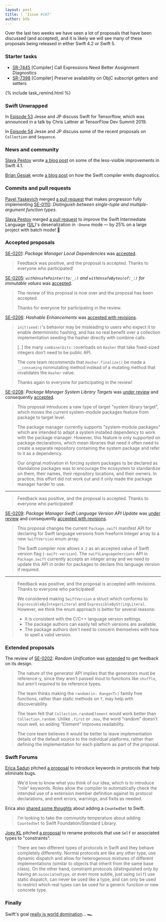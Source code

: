```yaml
---
layout: post
title: ! 'Issue #107'
author: btb
---
```


Over the last two weeks we have seen a lot of proposals that have been discussed (and accepted), and it is likely we will see many of these proposals being released in either Swift 4.2 or Swift 5.

<!--excerpt-->

### Starter tasks

- [SR-7445](https://bugs.swift.org/browse/SR-7445) [Compiler] Call Expressions Need Better Assignment Diagnostics
- [SR-7398](https://bugs.swift.org/browse/SR-7398) [Compiler] Preserve availability on ObjC subscript getters and setters

{% include task_remind.html %}

### Swift Unwrapped

In [Episode 53](https://spec.fm/podcasts/swift-unwrapped/130955) Jesse and JP discuss Swift for Tensorflow, which was announced in a talk by Chris Lattner at TensorFlow Dev Summit 2019.

In [Episode 54](https://spec.fm/podcasts/swift-unwrapped/130967) Jesse and JP discuss some of the recent proposals on `Collection` and `Sequence`.

### News and community

[Slava Pestov](https://twitter.com/slava_pestov) wrote [a blog post](https://medium.com/@slavapestov/behind-the-scenes-improvements-in-swift-4-1-269dd56e30c2) on some of the less-visible improvements in Swift 4.1.

[Brian Gesiak](https://twitter.com/modocache) wrote [a blog post](https://modocache.io/swift-compiler-diagnostics-part-1) on how the Swift compiler emits diagnostics.

### Commits and pull requests

[Pavel Yaskevich](https://github.com/xedin) merged [a pull request](https://github.com/apple/swift/pull/15843) that makes progresson fully implementing [SE-0110](https://github.com/apple/swift-evolution/blob/master/proposals/0110-distingish-single-tuple-arg.md): *Distinguish between	single-tuple and multiple-argument function types*.

[Slava Pestov](https://twitter.com/slava_pestov) merged [a pull request](https://github.com/apple/swift/pull/15894) to improve the Swift Intermediate Language ([SIL](https://github.com/apple/swift/blob/master/docs/SIL.rst))'s deserialization in `-Onone` mode — by 25% on a large project with batch mode! 👏

### Accepted proposals

[SE-0201](https://github.com/apple/swift-evolution/blob/master/proposals/0201-package-manager-local-dependencies.md): *Package Manager Local Dependencies* was [accepted](https://forums.swift.org/t/se-0201-package-manager-local-dependencies/11286/17).

> Feedback was positive, and the proposal is accepted. Thanks to everyone who participated!

[SE-0205](https://github.com/apple/swift-evolution/blob/master/proposals/0205-withUnsafePointer-for-lets.md): *`withUnsafePointer(to:_:)` and `withUnsafeBytes(of:_:)` for immutable values* was [accepted](https://forums.swift.org/t/accepted-se-0205-withunsafepointer-to-and-withunsafebytes-of-for-immutable-values/11966).

> The review of this proposal is now over and the proposal has been accepted.
>
> Thanks for everyone for participating in the review.

[SE-0206](https://github.com/apple/swift-evolution/blob/master/proposals/0206-hashable-enhancements.md): *Hashable Enhancements* was [accepted with revisions](https://forums.swift.org/t/accepted-se-0206-hashable-enhancements/11675/115).

> `init(seed:)`'s behavior may be misleading to users who expect it to enable deterministic hashing, and has no real benefit over a collection implementation seeding the hasher directly with combine calls.
>
> [..] the many `combine(bits:)`overloads on `Hasher` that take fixed-sized integers don’t need to be public API.
>
> The core team recommends that `Hasher.finalize()` be made a `__consuming` nonmutating method instead of a mutating method that invalidates the `Hasher` value.
> 
> Thanks again to everyone for participating in the review!

[SE-0208](https://github.com/apple/swift-evolution/blob/master/proposals/0208-package-manager-system-library-targets.md): *Package Manager System Library Targets* was [under review](https://forums.swift.org/t/se-0208-package-manager-system-library-targets/11735) and consequently [accepted](https://forums.swift.org/t/se-0208-package-manager-system-library-targets/11735/16).

> This proposal introduces a new type of target "system library target", which moves the current system-module packages feature from package to target level.
>
> The package manager currently supports "system-module packages" which are intended to adapt a system installed dependency to work with the package manager. However, this feature is only supported on package declarations, which mean libraries that need it often need to create a separate repository containing the system package and refer to it as a dependency.
>
> Our original motivation in forcing system packages to be declared as standalone packages was to encourage the ecosystem to standardize on them, their names, their repository locations, and their owners. In practice, this effort did not work out and it only made the package manager harder to use.

---

> Feedback was positive, and the proposal is accepted. Thanks to everyone who participated!

[SE-0209](https://github.com/apple/swift-evolution/blob/master/proposals/0209-package-manager-swift-lang-version-update.md): *Package Manager Swift Language Version API Update* was [under review](https://forums.swift.org/t/se-0209-package-manager-swift-language-version-api-update/11815) and consequently [accepted with revisions](https://forums.swift.org/t/accepted-se-0209-package-manager-swift-language-version-api-update/11962).

> This proposal changes the current `Package.swift` manifest API for declaring for Swift language versions from freeform Integer array to a new `SwiftVersion` enum array.
>
> The Swift compiler now allows `4.2` as an accepted value of Swift version flag (`-swift-version`). The `swiftLanguageVersions` API in `Package.swift` currently accepts an integer array and we need to update this API in order for packages to declare this language version if required.

---

> Feedback was positive, and the proposal is accepted with revisions. Thanks to everyone who participated!
>
> We considered making `SwiftVersion` a struct which conforms to `ExpressibleByIntegerLiteral` and `ExpressibleByStringLiteral`. However, we think the enum approach is better for several reasons:
>
> - It is consistent with the C/C++ language version settings.
> - The package authors can easily tell which versions are available.
> - The package authors don't need to concern themselves with how to spell a valid version.

### Extended proposals

The review of [SE-0202](https://github.com/apple/swift-evolution/blob/master/proposals/0202-random-unification.md): *Random Unification* was [extended](https://forums.swift.org/t/se-0202-random-unification/11313/149) to get feedback on its design.

> The nature of the generator API implies that the generators must be reference-y, since they aren’t passed inout to functions like `shuffle`, but aren’t *required* to be reference types.
>
> The team thinks making the `random(in: Range<T>)` family free functions, rather than static methods on `T`, may help with discoverability.
>
> The team felt that `Collection.randomElement` would work better than `Collection.random`. Unlike `.first` or `.max`, the word “random” doesn’t noun well, so adding “Element” improves readability.
>
> The core team believes it would be better to leave implementation details of the default source to the individual platforms, rather than defining the implementation for each platform as part of the proposal.

### Swift Forums

[Erica Sadun](http://twitter.com/ericasadun/status/970754573609484288) pitched [a proposal](https://forums.swift.org/t/introducing-role-keywords-to-reduce-hard-to-find-bugs/6113) to introduce keywords in protocols that help eliminate bugs.

> We'd love to know what you think of our idea, which is to introduce "role" keywords. Roles allow the compiler to automatically check the intended use of a extension member definition against its protocol declarations, and emit errors, warnings, and fixits as needed.

Erica also [shared some thoughts](https://forums.swift.org/t/rfd-countedset/11792) about adding a `CountedSet` to Swift.

> I’m looking to take the community temperature about adding `CountedSet` to Swift Foundation/Standard Library.

[Joey KL](https://github.com/JoeyKL) pitched [a proposal](https://forums.swift.org/t/rename-protocols-that-use-self-or-associated-types-to-constraints-and-declare-them-as-such/11944) to rename protocols that use `Self` or associated types to "constraints".

> There are two different types of protocols in Swift and they behave completely differently. Normal protocols are like any other type, use dynamic dispatch and allow for heterogenous mixtures of different implementations (similar to objects that inherit from the same base class). On the other hand, constraint protocols (distinguished only by having an `associatedtype`, or even more subtle, just using `Self`) use static dispatch, can never be used like a type, and can only be used to restrict which real types can be used for a generic function or new concrete type.

### Finally

Swift's goal [really is world domination](https://twitter.com/Javi/status/985563399533686786)... 🏎
